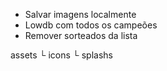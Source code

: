 - Salvar imagens localmente
- Lowdb com todos os campeões
- Remover sorteados da lista

assets
 └ icons
 └ splashs